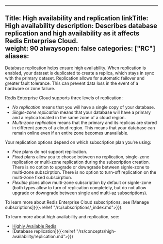 
---
Title: High availability and replication
linkTitle: High availability
description: Describes database replication and high availability as it affects Redis Enterprise Cloud.   
weight: 90
alwaysopen: false
categories: ["RC"]
aliases: 
---

Database replication helps ensure high availability. When replication is enabled, your dataset is duplicated to create a replica, which stays in sync with the primary dataset. Replication allows for automatic failover and greater fault tolerance. This can prevent data loss in the event of a hardware or zone failure. 

Redis Enterprise Cloud supports three levels of replication:

- _No replication_ means that you will have a single copy of your database.
- _Single-zone replication_ means that your database will have a primary and a replica located in the same zone of a cloud region. 
- _Multi-zone replication_ means that the primary and its replicas are stored in different zones of a cloud region. This means that your database can remain online even if an entire zone becomes unavailable.

Your replication options depend on which subscription plan you're using:

- _Free_ plans do not support replication.
- _Fixed_ plans allow you to choose between no replication, single-zone replication or multi-zone replication during the subscription creation. There is no option to upgrade or downgrade between signle-zone to multi-zone subscirption. There is no option to turn-off replication on the multi-zone fixed subscirption.
- _Flexible_ plans allow multi-zone subscription by default or signle-zone (both types allow to turn of replication completely, but do not allow upgrade or downgrade between single and multi-az subscriptions). 

To learn more about Redis Enterprise Cloud subscriptions, see [Manage subscriptions]({{<relref "/rc/subscriptions/_index.md">}}).

To learn more about high availability and replication, see:
- [Highly Available Redis](https://redislabs.com/redis-enterprise/technology/highly-available-redis/)
- [Database replication]({{<relref "/rs/concepts/high-availability/replication.md">}})

